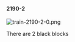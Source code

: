 #### 2190-2
![train-2190-2-0.png](https://github.com/lil-lab/nlvr/raw/master/nlvr/train/images/10/train-2190-2-0.png "train-2190-2-0.png")

There are 2 black blocks